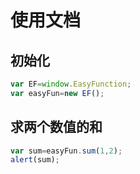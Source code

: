 # 使用文档

## 初始化
```javascript
var EF=window.EasyFunction;
var easyFun=new EF();

```
## 求两个数值的和
```javascript
var sum=easyFun.sum(1,2);
alert(sum);
```

